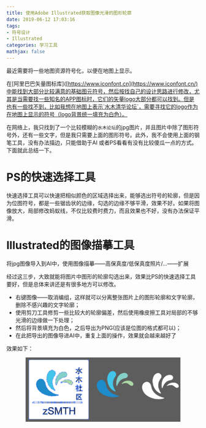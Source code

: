 ```yaml
---
title: 使用Adobe Illustrated获取图像光滑的图形轮廓
date: 2019-06-12 17:03:16
tags: 
- 符号设计
- Illustrated
categories: 学习工具
mathjax: false
---
```


最近需要将一些地图资源符号化，以便在地图上显示。

在[阿里巴巴矢量图标库]([https://www.iconfont.cn](https://www.iconfont.cn/)中能找到大部分比较满意的基础图元符号，然后按找自己的设计思路进行修改，尤其是当需要找一些知名的APP图标时，它们的矢量logo大部分都可以找到。但是也有一些找不到，比如我想在地图上表示`水木清华论坛`，需要寻找它的logo作为在地图上显示的符号（logo背景统一填充为白色）。<!--more-->

在网络上，我只找到了一个比较模糊的`水木论坛`的jpg图片，并且图片中除了图形符号外，还有一些文字，但是我只需要上面的图形符号。此外，我不会使用上面的钢笔工具，没有办法描边，只能借助于AI 或者PS看看有没有比较傻瓜一点的方式。下面就此总结一下。

# PS的快速选择工具

快速选择工具可以快速把相似颜色的区域选择出来，能够选出符号的轮廓，但是因为位图符号，都是一些锯齿状的边缘，勾选的边缘不够平滑，效果不好。如果将图像放大，局部修改蚂蚁线，不仅比较费时费力，而且效果也不好，没有办法保证平滑。

# Illustrated的图像描摹工具

将jpg图像导入到AI中，使用图像描摹——高保真度/低保真度照片/…——扩展

经过这三步，大致就能将图片中图形的轮廓勾选出来，效果比PS的快速选择工具要好，但是总体来讲还是有很多地方可以修改。

- 右键图像——取消编组，这样就可以分离整张图片上的图形轮廓和文字轮廓，删除不感兴趣的文字轮廓；
- 使用剪刀工具修剪一些比较大的轮廓偏差，然后使用橡皮擦工具对局部的不够光滑的边缘做一下处理；
- 然后将背景填充为白色，之后导出为PNG(应该是位图的格式都可以)；
- 在此把导出的图像导进AI中，重复上面的操作，效果就会越来越好了

效果如下：

<center>
    <img src="https://raw.githubusercontent.com/ch206265/BlogPictures/master/20190803212246.png?token=AJD4OPUZ3243DLNGL3VNX3C5IWFOG" width="80%" />
</center>

